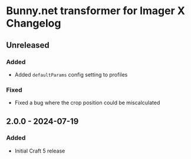 # Bunny.net transformer for Imager X Changelog

## Unreleased

### Added
- Added `defaultParams` config setting to profiles

### Fixed
- Fixed a bug where the crop position could be miscalculated

## 2.0.0 - 2024-07-19

### Added
- Initial Craft 5 release
